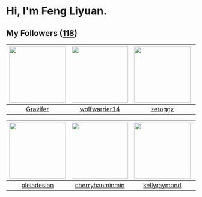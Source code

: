 # Hi, I'm Feng Liyuan.

## My Followers ([118](https://github.com/SunRunAway?tab=followers))

| <img src="https://avatars.githubusercontent.com/u/44160838?v=4" width="150" height="150" /> | <img src="https://avatars.githubusercontent.com/u/74522790?v=4" width="150" height="150" /> | <img src="https://avatars.githubusercontent.com/u/55519398?v=4" width="150" height="150" /> | <img src="https://avatars.githubusercontent.com/u/65283311?v=4" width="150" height="150" /> |
| :-----------------------------------------------------------------------------------------: | :-----------------------------------------------------------------------------------------: | :-----------------------------------------------------------------------------------------: | :-----------------------------------------------------------------------------------------: |
|                           [Gravifer](https://github.com/Gravifer)                           |                      [wolfwarrier14](https://github.com/wolfwarrier14)                      |                            [zeroggz](https://github.com/zeroggz)                            |                           [alekssze](https://github.com/alekssze)                           |

| <img src="https://avatars.githubusercontent.com/u/46620760?v=4" width="150" height="150" /> | <img src="https://avatars.githubusercontent.com/u/83270523?v=4" width="150" height="150" /> | <img src="https://avatars.githubusercontent.com/u/58126365?v=4" width="150" height="150" /> | <img src="https://avatars.githubusercontent.com/u/119645983?v=4" width="150" height="150" /> |
| :-----------------------------------------------------------------------------------------: | :-----------------------------------------------------------------------------------------: | :-----------------------------------------------------------------------------------------: | :------------------------------------------------------------------------------------------: |
|                        [pleiadesian](https://github.com/pleiadesian)                        |                    [cherryhanminmin](https://github.com/cherryhanminmin)                    |                       [kellyraymond](https://github.com/kellyraymond)                       |                                [zcrv](https://github.com/zcrv)                               |